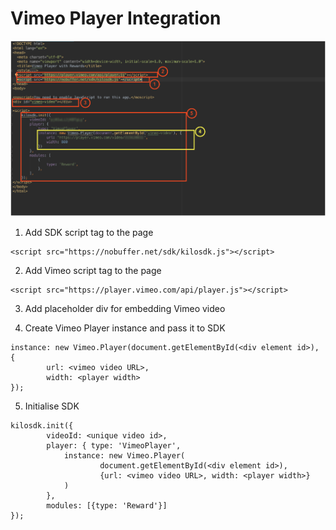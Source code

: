 # Vimeo Player Integration
![image](https://raw.githubusercontent.com/verasitytech/docs/master/integrations/img/Vimeo.png)
 
1. Add SDK script tag to the page
```
<script src="https://nobuffer.net/sdk/kilosdk.js"></script>
```

2. Add Vimeo script tag to the page
```
<script src="https://player.vimeo.com/api/player.js"></script>
```

3. Add placeholder div for embedding Vimeo video

4. Create Vimeo Player instance and pass it to SDK
```
instance: new Vimeo.Player(document.getElementById(<div element id>), {
		url: <vimeo video URL>,
		width: <player width>
});
```

5. Initialise SDK
```
kilosdk.init({
		videoId: <unique video id>,
		player: { type: 'VimeoPlayer',
			instance: new Vimeo.Player(
					document.getElementById(<div element id>),
					{url: <vimeo video URL>, width: <player width>}
			)
		},
		modules: [{type: 'Reward'}]
});
```
